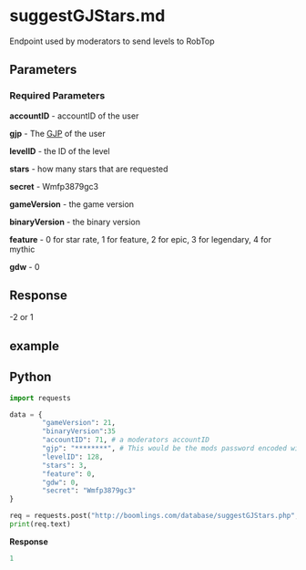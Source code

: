 # suggestGJStars.md

Endpoint used by moderators to send levels to RobTop

## Parameters

### Required Parameters

**accountID** - accountID of the user

**gjp** - The [GJP](/topics/encryption/gjp.md) of the user

**levelID** - the ID of the level

**stars** - how many stars that are requested

**secret** - Wmfp3879gc3

**gameVersion** - the game version

**binaryVersion** - the binary version

**feature** - 0 for star rate, 1 for feature, 2 for epic, 3 for legendary, 4 for mythic

**gdw** - 0

## Response

-2 or 1

## example

<!--tabs:start -->

## Python
```py
import requests

data = {
        "gameVersion": 21,
        "binaryVersion":35
        "accountID": 71, # a moderators accountID
        "gjp": "********", # This would be the mods password encoded with GJP encryption
        "levelID": 128,
        "stars": 3,
        "feature": 0,
        "gdw": 0,
        "secret": "Wmfp3879gc3"
}

req = requests.post("http://boomlings.com/database/suggestGJStars.php", data=data)
print(req.text)

```

**Response**
```py
1
```
